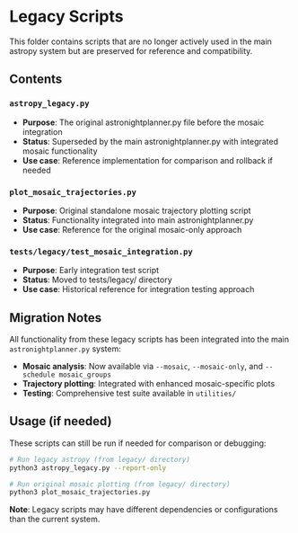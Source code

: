 # Legacy Scripts

This folder contains scripts that are no longer actively used in the main astropy system but are preserved for reference and compatibility.

## Contents

### `astropy_legacy.py`
- **Purpose**: The original astronightplanner.py file before the mosaic integration
- **Status**: Superseded by the main astronightplanner.py with integrated mosaic functionality
- **Use case**: Reference implementation for comparison and rollback if needed

### `plot_mosaic_trajectories.py`
- **Purpose**: Original standalone mosaic trajectory plotting script
- **Status**: Functionality integrated into main astronightplanner.py
- **Use case**: Reference for the original mosaic-only approach

### `tests/legacy/test_mosaic_integration.py`
- **Purpose**: Early integration test script
- **Status**: Moved to tests/legacy/ directory
- **Use case**: Historical reference for integration testing approach

## Migration Notes

All functionality from these legacy scripts has been integrated into the main `astronightplanner.py` system:

- **Mosaic analysis**: Now available via `--mosaic`, `--mosaic-only`, and `--schedule mosaic_groups`
- **Trajectory plotting**: Integrated with enhanced mosaic-specific plots
- **Testing**: Comprehensive test suite available in `utilities/`

## Usage (if needed)

These scripts can still be run if needed for comparison or debugging:

```bash
# Run legacy astropy (from legacy/ directory)
python3 astropy_legacy.py --report-only

# Run original mosaic plotting (from legacy/ directory)
python3 plot_mosaic_trajectories.py
```

**Note**: Legacy scripts may have different dependencies or configurations than the current system. 